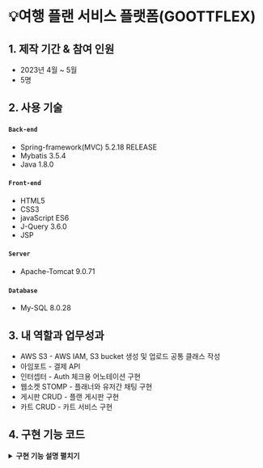 # 💡여행 플랜 서비스 플랫폼(GOOTTFLEX)



## 1. 제작 기간 & 참여 인원
- 2023년 4월 ~ 5월
- 5명



## 2. 사용 기술
#### `Back-end`
- Spring-framework(MVC) 5.2.18 RELEASE
- Mybatis 3.5.4
- Java 1.8.0

#### `Front-end`
- HTML5 
- CSS3 
- javaScript ES6
- J-Query 3.6.0
- JSP 
#### `Server`
- Apache-Tomcat 9.0.71 
#### `Database`
- My-SQL 8.0.28   


## 3. 내 역할과 업무성과
- AWS S3 - AWS IAM, S3 bucket 생성 및 업로드 공통 클래스 작성
- 아임포트 - 결제 API  
- 인터셉터 - Auth 체크용 어노테이션 구현
- 웹소켓 STOMP - 플래너와 유저간 채팅 구현
- 게시판 CRUD - 플랜 게시판 구현
- 카트 CRUD - 카트 서비스 구현

## 4. 구현 기능 코드 
<details>
<summary><b>구현 기능 설명 펼치기</b></summary>
<div markdown="1">

### 4.1. 전체 흐름

![image](https://user-images.githubusercontent.com/120711406/235872521-33d3533d-7baf-4a72-9449-1253a5e2006d.png)

### 4.2. AWS S3 - AWS IAM, S3 bucket 생성 및 업로드 공통 클래스 작성

![image](https://user-images.githubusercontent.com/120711406/235873702-5127c63d-19e5-406b-8919-01dd323d2255.png)


<details>
<summary> <b>IAM 권한설정</b> </summary>
	
- IAM 사용자 생성
- 권한으로 AmazonS3FullAccess 추가
	
![image](https://user-images.githubusercontent.com/120711406/235908642-a1dbf375-e3ad-4c73-a6bb-b291ad0f3e58.png)
	
</details>
	
<details>
<summary> <b>버킷 정책 생성</b> </summary>
- 버킷을 사용하기 위해 정책생성
	
![image](https://user-images.githubusercontent.com/120711406/235909022-146e7ec1-4f9d-4f64-a8ec-326a74e954a5.png)
	
</details>
	
<details>
<summary> <b>공통 클래스 구현</b> </summary>
- 이미지 다중 업로드, 삭제 를 위한 공통 클래스를 구현.
	
```java
@Service
public class S3FileUploadService {

    @Autowired
    private final AmazonS3Client amazonS3Client; //아마존 계정정보 propertie파일 -> common-context에서 주입
    @Value("${aws.s3.bucket}")
    private String bucket; //S3버킷정보
    @Value("${aws.s3.bucket.url}") //지역정보
    private String defaultUrl;

    public S3FileUploadService(AmazonS3Client amazonS3Client) {
        this.amazonS3Client = amazonS3Client;
    }

    //생성자 주입
    public List<String> upload(List<MultipartFile> uploadFile) throws IOException {
        List<String> urlList = new ArrayList<>(); //업로드된 url을 받기위한 리스트

        //파일이름 새로만들어서 리스트에 담기
        List<Map<String, String>> fileList = new ArrayList<>();
        for (int i = 0; i < uploadFile.size(); i++) {
            String origName = uploadFile.get(i).getOriginalFilename(); //원 파일이름
            String ext = origName.substring(origName.lastIndexOf('.')); // 확장자
            String saveFileName = getUuid() + ext; //uuid로 새이름 만들기
            Map<String, String> map = new HashMap<>();
            map.put("saveFile", saveFileName);
            fileList.add(map);
        }

        for (int i = 0; i < uploadFile.size(); i++) {
            String url = "";
            File file = new File(System.getProperty("user.dir") + fileList.get(i).get("saveFile"));
            //로컬 현재위치에 임시저장 객체 만듬
            uploadFile.get(i).transferTo(file); //로컬에 파일 임시저장
            uploadOnS3(fileList.get(i).get("saveFile"), file); //업로드
            url = defaultUrl + '/' + fileList.get(i).get("saveFile"); //업로드한 파일의 url주소
            urlList.add(url); //리턴을 위해 담음
            file.delete(); // 임시파일 삭제
        }
        return urlList; //업로드 후 리턴값 (List<String> 타입)
    }

    // UUID만드는 메소드(중간의-는 지워줌)
    private static String getUuid() {
        return UUID.randomUUID().toString().replaceAll("-", "");
    }

    //S3업로드 메소드
    private void uploadOnS3(final String findName, final File file) {
        // AWS S3 전송 객체 생성
        final TransferManager transferManager = new TransferManager(this.amazonS3Client);
        // 요청 객체 생성
        final PutObjectRequest request = new PutObjectRequest(bucket, findName, file);
        // 업로드 시도
        final Upload upload = transferManager.upload(request);

        try {
            upload.waitForCompletion();
        } catch (AmazonClientException | InterruptedException amazonClientException) {
            amazonClientException.printStackTrace();
        }
    }
    //S3 객체 삭제 메소드
    public void deleteFromS3(final String findName) {
        String realFileName = findName.substring(53);
        // 삭제할 객체 생성
        final DeleteObjectRequest deleteRequest = new DeleteObjectRequest(bucket, realFileName);
        // 삭제
        this.amazonS3Client.deleteObject(deleteRequest);
    }

}

```
	
</details>

<details>
<summary> <b>Controller</b> </summary>

- Plan 게시판 Controller 업로드

```java 
  @PostMapping("create")
    public String planPut(PlanDTO planDTO, ImgDTO imgDTO, HttpSession httpSession,
                          @RequestParam("files[]") List<MultipartFile> multipartFile) throws IOException {
        String user = (String) httpSession.getAttribute("user_id");
        planDTO.setUser_id(user);
        int plan_idx = planService.planCreate(planDTO); // 게시글 생성
        if(plan_idx!=0){ // 이미지 파일 생성
            if(multipartFile !=null || !multipartFile.isEmpty()){ // 이미지 파일 있으면
                List<String> imgUrlList = s3FileUploadService.upload(multipartFile); // 서버에 이미지 파일 저장 후 URL값 List에 담기
                planDTO.setPlan_idx(plan_idx); // 게시글 인덱스 set
                planDTO.setP_img(imgUrlList); // 이미지 url set
                boolean success = this.planService.planImgCreate(planDTO); // 이미지 저장 성공
                if(success){
                    return "redirect:/plan/list";
                }
            }
        }
        return "/plan/plan_create";
    }
```
</details>

<details>
<summary> <b>설정</b> </summary>

- 라이브러리 설치
- Key 노출을 피하기 위해 properties 파일 등록 후 클래스 빈설정 생성자 값으로 설정
 
```xml
	   <constructor-arg>
            <bean class="com.amazonaws.auth.BasicAWSCredentials">
                <constructor-arg value="${aws.accessKey}"/>
                <constructor-arg value="${aws.secretKey}"/>
            </bean>
        </constructor-arg>
    </bean>
    <bean id="awsProperties" class="org.springframework.beans.factory.config.PropertiesFactoryBean">
        <property name="location" value="classpath:common.properties"/>
    </bean>
    <bean class="org.springframework.beans.factory.config.PropertyPlaceholderConfigurer">
        <property name="properties" ref="awsProperties"/>
    </bean>
```
</details>

<details>
<summary> <b>어려웠던 점</b> </summary>
	
- AWS를 처음 다루게되어 개념이해에 어려움이 있었음.
- AWS는 업데이트가 빠르기 때문에 최신 정보를 찾기가 힘들었음. (대부분의 메뉴가 변경되었음)
- Spring Legacy 프로젝트는 Spring boot 에 비해 properties나 yalm파일을 활용하기 복잡했음.

</details>
  
<details>
<summary> <b>앞으로 해야될 것</b> </summary>
	
- AWS RDS 테스트중 추가 결제가 되었음. 학습이 더 필요함.
- 깃허브 액션과 S3 EC2 연계로 CICD구현(진행중)
- EC2 학습 진행중 리눅스 학습의 필요성을 느낌.
	
</details>


### 4.3. 아임포트 결제 API 

![image](https://user-images.githubusercontent.com/120711406/235916623-f8144c4f-73a0-4765-86eb-a0d9c3f4c2b4.png)
	
<details>
<summary> <b>공통 클래스 구현</b> </summary>

- 실제 결제한 가격이 고지된 가격과 동일한지 검증
- 검증후 결제정보를 DB에 저장
	
```java
@RestController
public class PaymentController {
    private final IamportClient iamportClient;
    private final PaymentService paymentService;

    public PaymentController(IamportClient iamportClient, PaymentService paymentService) {
        this.iamportClient = iamportClient;
        this.paymentService = paymentService;
    }

    // 결제 서버검증(실제 결제한 가격이 고지된 가격과 동일한지 검증)
    @PostMapping("/verifyIamport/{imp_uid}")
    public IamportResponse<Payment> paymentByUid(@PathVariable(value = "imp_uid") String imp_uid) throws IamportResponseException, IOException {
        return iamportClient.paymentByImpUid(imp_uid);
    }

    // 결제정보 DB입력
    @PostMapping(value = "/payment/confirm", consumes = "application/json")
    public Map<String, Object> paymentConfirm(@RequestBody PayDTO payDTO) {
        System.out.println(payDTO.toString());
        boolean checkPayment = paymentService.pay(payDTO);
        Map<String, Object> map = new HashMap<String, Object>();
        if (checkPayment) {
            paymentService.saleCount(payDTO);
            map.put("msg", "결제성공");
        } else {
            map.put("msg", "결제실패");
        }
        return map;
    }
}
```
	
</details>
  
<details>
<summary> <b>JavaScript</b> </summary>

  
- 아임포트 결제, ajax 콜백함수 구현

```javascript
// 2023.04.23 길영준
// 카카오페이 결제
    const price = $('#price').val(); // 가격
    const name = $('#title').val(); //플랜명
    const buyer = $('.session').val(); //구매자아이디
    const planner = $('#planner').val(); // 플래너아이디
    const plan_idx = $('.plan_idx').val(); //플랜 pk
    // 아임포트 결제 함수
    function kakao() {
        let IMP = window.IMP;
        IMP.init('imp67107132');
        IMP.request_pay({
            pg: 'kakaopay.TC0ONETIME',
            merchant_uid: 'suntour_' + new Date().getTime(), //상점에서 생성한 고유 주문번호
            name: name, // 상품명
            amount: price, // 가격
            buyer_name: buyer // 구매자
        }, function (rsp) { // 검증 로직
            $.ajax({
                type: 'POST',
                url: '/verifyIamport/' + rsp.imp_uid
            }).done(function (result) {
                if (rsp.paid_amount === result.response.amount) {
                    let info = {
                        imp_uid: rsp.imp_uid,
                        merchant_uid: rsp.merchant_uid,
                        buyer_id: buyer,
                        planner_id: planner,
                        plan_idx: plan_idx
                    }
                    $.ajax({//결제 검증 ajax
                        type: 'POST',
                        data: JSON.stringify(info),
                        url: '/payment/confirm',
                        dataType: "json",
                        contentType: 'application/json; charset=utf-8',
                        success: function (result) {
                            alert(result.msg)
                            window.location.reload();
                        },
                        error: function (xhr, status, error) {
                            alert(result.msg)
                            console.log(xhr)
                            console.log(status)
                            console.log(error)
                        }
                    })
                } else {
                    alert("결제실패" + "에러 : " + rsp.error_code + "에러내용: " + rsp.error_msg);
                }
            })

        });
    }

```
</details>

<details>
<summary> <b>설정</b> </summary>

- 라이브러리 설치
- CDN 적용
- Key 노출을 피하기 위해 properties 파일 등록 후 클래스 빈설정 생성자 값으로 설정
	
```xml
    <bean id="iamport" class="com.siot.IamportRestClient.IamportClient">
        <constructor-arg index="0" value="${iamport.api}"/>
        <constructor-arg index="1" value="${iamport.api_secret}"/>
    </bean>
```
</details>

<details>
<summary> <b>어려웠던 점</b> </summary>

- 아임포트 CDN 버전업 업데이트 내역을 뒤늦게 확인. (더이상 지원하지 않는 파라미터)
- 초반에 성급하게 진행하여, 구조를 잘못 이해함.
- 아임포트에서 발행하는 secret id와 key는 클라이언트 결제정보를 결제사에서 가져오기 위해 있음.
	
</details>
	
<details>
<summary> <b>앞으로 해야될 것</b> </summary>
   
- 더 다양한 API를 사용해 볼것
- 이를 통해 메뉴얼을 이해하고 응용해볼것.
- JavaScript만으로는 왜 데이터조작에 더 취약한지 학습해 볼것.
- 구현 전 API의 버전과 그에맞는 내용을 먼저 인지할 것.

</details>
	

	   
### 4.4. 인터셉트를 활용한 권한 체크 용도 어노테이션 구현

```java
 @Auth(role = Auth.Role.ADMIN)
```

<details>
<summary> <b>기능 설명</b> </summary>
	
- 세션으로 권한체크를 매번 해주는 불편함을 덜기 위해 작성
- 이 어노테이션으로 권한별 메소드 실행(라우팅)이 가능.

 
</details>
  
<details>
<summary> <b>어노테이션 클래스</b> </summary>
	
- Retention : 라이프사이클을 런타임중에만 으로 설정
- Target : 메소드에 어노테이션을 적용시킴
	
```java
@Retention(RUNTIME)
@Target(METHOD)
public @interface Auth {
    public enum Role {ADMIN, USER, PLANNER}

    public Role role() default Role.USER;
}

```
	
</details>
	  
<details>
<summary> <b>인터셉터</b> </summary>

- preHandle 메소드를 오버라이딩 하여 컨트롤러로 가기전에 권한체크를 할 수 있다.
- getMethodAnnotaion 메소드로 만들어둔 권한 어노테이션 클래스를 지정한다.
- 세션에서 받아오는 권한값을 기준으로 조건식을 주어 True는 실행 False는 redirect를 시킨다.

```java
public class AuthInterceptor extends HandlerInterceptorAdapter {
    @Override
    public boolean preHandle(HttpServletRequest request, HttpServletResponse response, Object handler) throws Exception {
        if (!(handler instanceof HandlerMethod)) {
            return true; //메소드핸들러가 아닐때 실행시킴
        }
        HandlerMethod handlerMethod = (HandlerMethod) handler;

        Auth auth = handlerMethod.getMethodAnnotation(Auth.class); //어노테이션클래스 지정
        if (auth == null) {
            return true;    //어노테이션 지정되지 않았으면 실행시킴
        }

        HttpSession httpSession = request.getSession();
        if (httpSession == null) {
            response.sendRedirect(request.getContextPath() + "/user/signin");
            return false; //어노테이션은 있으나 세션이 없으면 리다이렉트
        }
        String authUser = (String) httpSession.getAttribute("auth");
        if (authUser == null) {
            response.sendRedirect(request.getContextPath() + "/user/signin");
            return false; // 세션에 auth 값이 없으면 리다이렉트
        }
        String role = auth.role().toString();
        if ("ADMIN".equals(role)) {
            if (!"auth_a".equals(authUser)) {
                response.sendRedirect(request.getContextPath() + "/user/signin");
                return false; // 롤이 ADMIN 이 아니면 리다이렉트
            }
        }
        if ("PLANNER".equals(role)) {
            if ("auth_a".equals(authUser)) {
                return true; //롤이 어드민이면 통과
            }
            if (!"auth_b".equals(authUser)) {
                response.sendRedirect(request.getContextPath() + "/user/signin");
                return false; //롤이 플래너가 아니면 통과시키지 않음
            }
        }
        return true;    //해당조건이 false가 아니면 진행시킴
    }
}

```
	
</details>

	
<details>
  <summary> <b>설정</b> </summary>

- Servlet-context 에 해당 인터셉터를 등록해준다.
	  
```xml
    <interceptors>
        <interceptor>
            <mapping path="/**"/>
            <beans:bean id="authInterceptor" class="com.goott.pj3.common.util.auth.AuthInterceptor"/>
        </interceptor>
    </interceptors>
```

</details>



	
### 4.5. 

![mvc](https://github.com/kim17841/OTTproject/blob/main/Portfolio/profile.jpg?raw=true)
![mvc](https://github.com/kim17841/OTTproject/blob/main/Portfolio/nav.jpg?raw=true)

<details>
<summary> <b>기능 설명</b> </summary>

  - 프로필 변경버튼을 누르면 파일 선택이 진행되어 사용자가 선택한 이미지로 프로필이 바뀜.

  - 변경된 프로필은 사용자가 로그인하는 동안에 다른 페이지에서도 상단에 이미지가 유지.

</details>
  
<details>

  <summary> <b>JSP</b> </summary>

  
- 사용자가 프로필을 변경하면 JS를 통해 form태그에 해당 이미지를 Controller로 전송합니다.
- 사용자가 설정해 놓은 이미지가 없을 경우 기본 이미지를 출력합니다.
- 설정한 이미지가 있을 경우 내 페이지와 다른 페이지 상단에 프로필 이미지를 출력합니다.
- 사용자가 영상에 댓글을 남기면 설정한 프로필이 나옵니다.

  <details>
    <summary> <b>네비바 이미지 출력</b> </summary>

 
    ```
    <!-- 상단에 프로필 이미지 출력 -->
    (...생략...)
    <c:choose>
        <!-- 사용자가 변경한 이미지가 있을 경우 -->
        <c:when test="${img != null && img != ''}">
            <img src="${img}" id="img_onload" class="img_tag"> 
        </c:when>
        <!-- 사용자가 변경한 이미지가 없을 경우 -->
        <c:when test="${img == null}">
            <img src="https://encrypted-tbn0.gstatic.com/images?q=tbn:ANd9GcQxmp7sE1ggI4
            _L7NGZWcQT9EyKaqKLeQ5RBg&usqp=CAU" class="img_tag">
        </c:when>
    </c:choose>
    (...생략...)
    ```

  </details>
    <details>
    <summary> <b>프로필 이미지 등록/변경</b> </summary>

    
    ```
    <!-- 내 페이지 프로필 변경-->
    (... 생략...)
    <div class="left-side">
    <!-- 프로필 기능 -->
        <c:choose>
            <!-- 사용자가 설정한 이미지가 있을 경우 -->
            <c:when test="${data.img != null && data.img != ''}">
                <img src="${data.img}" id="img_onload" class="img_tag"> 
            </c:when>
            <!-- 사용자가 설정한 이미지가 없을 경우 - 기본이미지 -->
            <c:when test="${data.img == null}">
                <img src="https://encrypted-tbn0.gstatic.com/images?q=tbn:ANd9GcQxmp7sE1gg
                I4_L7NGZWcQT9EyKaqKLeQ5RBg&usqp=CAU" class="img_tag">
            </c:when>
        </c:choose>
        <!-- 프로필 변경 버튼 - input type을 display : none하고 label로 연결 -->
        <div class="input_file_box">
            <label class="input_button" for="uploadFile">프로필 변경</label>
            <input type="file" name='uploadFile' id="uploadFile">
        </div>
    </div>
    (... 생략...)
    ```

  </details>
  
     <details>
    <summary> <b>댓글 프로필 출력</b> </summary>

    
    ```
    <!-- 내 페이지 프로필 변경-->
    (... 생략...)
    <div class="left-side">
  <!-- 댓글에 사용자의 프로필 이미지 출력 -->
  <div class="user_img_area">
      <c:choose>
          <!-- 컨트롤러에서 리턴한 이미지를 받고 ready를 통해 함수 호출 -> 이미지 출력 -->
          <c:when test="${comt.img != null && comt.img != ''}">
              <img src="${comt.img}" class="com_img">
          </c:when>
          <c:when test="${comt.img == null}">
              <img src="https://encrypted-tbn0.gstatic.com/images?q=tbn:ANd9GcQxmp7sE1gg
              I4_L7NGZWcQT9EyKaqKLeQ5RBg&usqp=CAU" class="default_img">
          </c:when>
      </c:choose>
  </div>
    ```
  </details>

</details>

<details>
<summary> <b>Javascript</b> </summary>

- 사용자가 파일 선택을 진행하면 해당 파일이 이미지인지 검사 후에 AJAX로 Controller에 전달을 진행합니다.
- ResponseEntity로 반환 받은 이미지 경로를 encoding해서 쿼리스트링으로 display 메소드를 호출, 이미지를 출력합니다.
- 위와 같은 방식으로 네비바, 댓글에도 이미지를 상시 출력합니다.
  <details>
  <summary> <b>네비바 이미지 출력</b> </summary>

  ```javascript
	// 네비바 이미지 로딩 위한 함수
	$(function() {
		$('.img_tag').ready(function() {
			$.ajax({
				url : '/user/navbarImg2',
				dataType : 'text',
				success : function(result2) {
					if(result2 == "" || result2 == null){return}
					let fileCallPath = encodeURI(result2); // 해당 파일의 이름
					$('.img_tag').attr('src', "/mypage/display?fileName=" + fileCallPath);
				}
			});
		})
	});

	  ```

	  </details>
	  <details>
	  <summary> <b>프로필 이미지 등록/변경</b> </summary>

	  ```javascript
	//파일 선택 후 이미지인지 점검 -> ajax로 Controller에 전송
	$(function() {
		$("input[type='file']").on("change", function(e){
			// formData 객체 선언 - 이미지 파일을 전송하기 위함
			let formData = new FormData();
			// 사용자가 선택한 파일
			let fileInput = $('input[name="uploadFile"]'); 
			let fileList = fileInput[0].files; // 첫번째 선택한 파일
			let fileObj = fileList[0]; // 파일 객체

			// 이미지인지 파일 체크, 용량 체크 
			if(!fileCheck(fileObj.name, fileObj.size)){
				return false;
			}

			// formData 객체에 해당 파일 추가(uploadFile로 이름 설정)
			formData.append("uploadFile", fileObj); 

			$.ajax({
				url: '/mypage/upload',
		    processData : false,
		    contentType : false,
		    data : formData, 
		    type : 'POST',
		    dataType : 'json', // 제이슨타입으로 formData를 전달
		    success : function(result) {
					showUploadImage(result);  //이미지 출력 함수
				},
		    error : function(result){
			alert("이미지 파일이 아닙니다.");
		    }
			});
		});
	});

	  // 이미지인지 파일 체크, 용량 체크 
	  function fileCheck(fileName, fileSize){
	      let regex = new RegExp("(.*?)\.(jpg|png)$"); 
	      let maxSize = 1048576; //1MB

	      if(fileSize >= maxSize){ // 파일 사이즈 검사
		  alert("파일 사이즈 초과");
		  return false;
	      }

	      if(!regex.test(fileName)){ // 이미지가 아닌 파일 잡는것
		  alert("해당 종류의 파일은 업로드할 수 없습니다.");
		  return false;
	      }
	      return true;		
	  }

	  //이미지 등록후 프로필을 출력하기 위한 함수
	  function showUploadImage(result){
	      // 전달받은 데이터가 값이 없는 경우
	      if(result == "" || result == null){return} 
	      // fileCallPath에 리턴받은 해당 이미지 경로를 encoding
	      let fileCallPath = encodeURI("C:\\upload\\"+result.uploadPath + result.uuid + 
	      "_" + result.fileName); // 해당 파일의 이름
	      // src 경로 값으로 쿼리스트링과 encoding한 이미지 경로를 설정 
	      // -> display 메소드 호출하면서 파라미터 fileName의 값을 encoding한 
	      // 이미지 경로를 부여
	      $('.img_tag').attr('src', "/mypage/display?fileName=" + fileCallPath);
	  }

	  //이미지 상시 출력을 위한 함수 
	  $(function() {
	      $("#img_onload").ready(function(){
		  let formData = new FormData();
		  // fileInput : 이미지 태그의 src값 
		  // - Controller에서 리턴한 이미지의 절대 경로를 담고 있음
		  let fileInput = $('#img_onload').attr('src');
		  // formData 객체에 해당 파일 추가(uploadFile로 이름 설정) 
		  formData.append("uploadFile", fileInput); 

		  $.ajax({
		      url: '/mypage/onload',
		  processData : false,
		  contentType : false,
		  data : formData, 
		  type : 'POST',
		  dataType : 'text', 
		      // 제이슨타입으로 formData를 전달 - ResponseEntity 타입이 String이기 때문
		  success : function(result) {
			  showOnloadImage(result);  //이미지 상시 출력 메서드
		      },
		  error : function(result){
			  alert("이미지 파일이 아닙니다.");
		  }
		  });
	      });
	  });

	  //이미지 로딩 위한 함수
	  function showOnloadImage(result){
	      // 전달받은 데이터가 값이 없는 경우
	      if(result == "" || result == null){return}
	      let fileCallPath = encodeURI(result); // 이미지 절대 경로를 encoding
	      $('#img_onload').attr('src', "/mypage/display?fileName=" + fileCallPath);
	  }

  ```

  </details>
   <details>
  <summary> <b>댓글 이미지 출력</b> </summary>

  ```javascript
  // 원댓글 이미지 출력
  $(function() {
      $('.com_img').ready(function() {
          let fileInput = document.querySelectorAll('.com_img');
          for(let i = 0; i < fileInput.length; i++){
              let formData = new FormData();
              formData.append("uploadFile", fileInput[i].currentSrc);
              $.ajax({
                  url: '/mypage/onload',
              processData : false,
              contentType : false,
                  data : formData,
              type : 'POST',
                  dataType : 'text',
                  success : function(result2) {
                      if(result2 == "" || result2 == null){return}
                      let fileCallPath = encodeURI(result2); // 해당 파일의 이름
                      fileInput[i].src = "/mypage/display?fileName=" + fileCallPath;
                  }
              });
          }
      })
  });

  // 대댓글 이미지 출력
  function imgOnload() {
      $('.cocom_img').ready(function() {
          let fileInput = document.querySelectorAll('.cocom_img');
          for(let i = 0; i < fileInput.length; i++){
              let formData = new FormData();
              formData.append("uploadFile", fileInput[i].currentSrc);
              $.ajax({
                  url: '/mypage/onload',
              processData : false,
              contentType : false,
                  data : formData,
              type : 'POST',
                  dataType : 'text',
                  success : function(result2) {
                      if(result2 == "" || result2 == null){return}
                      let fileCallPath = encodeURI(result2); // 해당 파일의 이름
                      fileInput[i].src = "/mypage/display?fileName=" + fileCallPath;
                  }
              });
          }
      });
  }

  // 대댓글 형성후 - 이미지 로딩
  (... 생략...)
  cocomText += "<tr>";
      if(this.img != null && this.img != '') {
          cocomText += "<td class='cocom_title text'>"
          cocomText += "	<div class='user_img_area'>"
          cocomText += "		<img src='" + this.img + "' class='cocom_img'>"
          cocomText += "	</div>"
      }
      else {
          cocomText += "<td class='cocom_title text'>"
          cocomText += "	<div class='user_img_area'>"
          cocomText += "		<img src='https://encrypted-tbn0.gstatic.com/images?q=tbn:ANd9GcQxmp7sE1ggI4_L7NGZWcQT9EyKaqKLeQ5RBg&usqp=CAU' 
              				class='img_tag2'>"
          cocomText += "	</div>"
      }
  (... 생략...)
  cocomText += "</td>"
  (... 생략...)
  imgOnload();

  ```

  </details>
  
</details>

<details>
<summary> <b>Controller</b> </summary>

- 프로필 이미지를 경로, 날짜, uuid를 설정하고, 파일 명에 합쳐 Service에 전달합니다.
- upload 메소드 : 경로 설정을 끝낸 이미지 파일을 ResponseEntity 객체로 변환하여 리턴합니다.
- display 메소드 : 경로가 부여된 이미지 파일을  깊은 복사를 한 후 헤더 설정과 HTTP 상태 코드를  ResponseEntity 객체에 담아 리턴하여 이미지를 view에 출력합니다.
- onload 메소드 : 절대 경로가 담긴 이미지 파일을 ResponseEntity 객체에 HTTP 상태 코드를 같이 담아서 리턴합니다.
- 네비바 이미지 출력은 onload 메소드처럼 리턴한 후 display메소드를 호출해 이미지를 출력한다.

  <details>
  <summary> <b>네비바 이미지 출력</b> </summary>

  ```java
	// 네비바 프로필 이미지 호출
	@RequestMapping(value={"navbarImg1", "navbarImg2"}, produces = MediaType.APPLICATION_JSON_VALUE)
	public ResponseEntity<String> navbarImg(HttpSession session, UserDto dto, 
					HttpServletRequest request) {
		String requestUrl = request.getRequestURL().toString(); 
		// 매핑값마다 실행되는 코드를 다르게 하기 위해 HttpServletRequest 객체로 매핑 조정
		if(requestUrl.contains("navbarImg1")) { // 네비바1에서의 프로필 로딩
			String id =(String) session.getAttribute("user_id").toString();
			String img = userService.navbarImg(id); 
			// 아이디 정보를 통해서 해당 사용자의 프로필 경로를 받아옴
			// 이미지 값을 ResponseEntity로 변환
			// -> 프로필 이미지 절대 경로와 HTTP 상태 코드를 객체에 넣음
			ResponseEntity<String> result1 = new ResponseEntity<String>(img, HttpStatus.OK); 
			return result1;
		}
		else { // 네비바2에서의 프로필 로딩
			String id =(String) session.getAttribute("user_id").toString();
			String img = userService.navbarImg(id);
			ResponseEntity<String> result2 = new ResponseEntity<String>(img, HttpStatus.OK);
			return result2;
		}
	}

  ```

  </details>

  <details>
  <summary> <b>프로필 이미지 등록/변경</b> </summary>

   ```java

	  // 프로필 등록
	  @RequestMapping(value="upload", produces = MediaType.APPLICATION_JSON_VALUE)
	  public ResponseEntity<ImgDto> test(MultipartFile uploadFile, ImgDto dto, HttpSession session, ModelAndView mv) { 
	      // 세션에 저장된 사용자의 아이디 변수 id에 저장
	      String id = (String) session.getAttribute("user_id"); 

	      // 이미지 파일 체크
	      File checkfile = new File(uploadFile.getOriginalFilename()); // 파일명을 불러옴
	      String type = null;
	      try {
		  type = Files.probeContentType(checkfile.toPath()); 
		  // 해당 파일의 확장자를 불러옴, 확장자가 없으면 type은 null값을 반환
	      } catch (IOException e) {
		  e.printStackTrace();
	      }
	      // Date 객체로 날짜 경로 만들기 
	      // - 하나의 파일에 파일이 많아지면 데이터 관리에 부담이 생김		
	      SimpleDateFormat sdf = new SimpleDateFormat("yyyy-MM-dd-"); 
	      // 뒤에 '-'을 더 붙인 이유 : 날짜와 파일명을 구분하기 위함
	      Date date = new Date();
	      String str = sdf.format(date); // yyyy-MM-dd 형식으로 날짜가 들어감
	      // '-'를 separator(파일 구분자)로 나눠 놓음 
	      // -> 2023 - 02 - 24 형식으로 폴더를 만들기 위함
	      String datePath = str.replace("-", File.separator);  

	      String uploadFolder = "C:\\upload\\"; // 처음 경로 설정
	      File uploadPath = new File(uploadFolder, datePath); 
	      // 파일 생성 클래스 -> 파일 객체 생성

	      if(uploadPath.exists() == false) { // 해당 경로에 파일이 없으면 파일 생성
		      uploadPath.mkdirs();
	      }

	      // 파일 이름
	      String uploadFileName = uploadFile.getOriginalFilename();
	      dto.setFileName(uploadFileName);
	      dto.setUploadPath(datePath);

	      // uuid적용한 파일 이름
	      String uuid = UUID.randomUUID().toString(); 
	      // uuid 생성, 파일을 구분하는 키값을 생성하기 위함
	      uploadFileName = uuid + "_" + uploadFileName;
	      dto.setUuid(uuid);

	      String saveFilestr = uploadPath + uploadFileName;
	      File saveFile = new File(uploadPath, uploadFileName); 

	      try {
		  uploadFile.transferTo(saveFile); // saveFile을 저장
		  dto.setSaveFileStr(saveFilestr);
		  dto.setId(id);
		  userService.img_update(dto); 
		  // 해당 사용자의 아이디에 프로필 이미지 경로를 등록하기 위함
	      } catch (IOException e) {
		  e.printStackTrace();
	      }

	      // ResponseEntity 객체로 HTTP 상태 코드와 이미지 경로를 저장
	      ResponseEntity<ImgDto> result = new ResponseEntity<ImgDto>(dto, 
	      HttpStatus.OK); 

	      return result;		
	  }

	  // 이미지 출력 메소드
	  @RequestMapping(value = "display")
	  public ResponseEntity<byte[]> display(String fileName) 
			  throws FileNotFoundException { // 이미지 파일을 바이트 배열로 받아옴

	      File file = new File(fileName);
	      if (!file.exists() || !file.canRead()) { // 파일이 없는 경우
		  throw new FileNotFoundException("The file '" + fileName + "' 을 찾을수 없습니다.");
	      }
	      ResponseEntity<byte[]> result = null; // ResponseEntity 객체 초기화

	      try {
		  HttpHeaders header = new HttpHeaders(); // HttpHeaders 객체 생성
		  header.add("Content-type", Files.probeContentType(file.toPath())); 
		  // 헤더 객체에 Content-type을 파일 확장자로 설정 
		  // ResponseEntity 객체에 이미지 바이트 배열화된 파일 복사한 것과  
		  // HttpHeaders 객체, HTTP 상태 코드를 담음
		  result = new ResponseEntity<>(FileCopyUtils.copyToByteArray(file), header, 
		  HttpStatus.OK);
	      } catch (IOException e) {
		  e.printStackTrace();
	      }
	      return result;
	  }

	  // 프로필 상시 
	  @RequestMapping(value="onload", produces = MediaType.APPLICATION_JSON_VALUE)
	  public ResponseEntity<String> onload(String uploadFile) { 
	      // 절대 경로로 된 이미지를 HTTP 상태 코드와 함께  ResponseEntity 객체에 담음
	      ResponseEntity<String> result = new ResponseEntity<String>(uploadFile, 
	      HttpStatus.OK);
	      return result;		
	  }
   ```

  </details>


</details>
	  
<details>
<summary> <b>DTO</b> </summary>

- 테이블에 들어 있는 정보를 미리 변수로 생성하고 getter/setter를 설정한 파일입니다.
 
```java 

package com.test.test1.mypage.dto;

public class ImgDto {

	/* 경로 */
	private String uploadPath;
	
	/* uuid */
	private String uuid;
	
	/* 파일 이름 */
	private String fileName;
	
	private String saveFilestr;
	
	private String id;
	

	public String getUploadPath() {
		return uploadPath;
	}

	public void setUploadPath(String uploadPath) {
		this.uploadPath = uploadPath;
	}

	public String getUuid() {
		return uuid;
	}

	public void setUuid(String uuid) {
		this.uuid = uuid;
	}

	public String getFileName() {
		return fileName;
	}

	public void setFileName(String fileName) {
		this.fileName = fileName;
	}

	public String getSaveFile() {
		return saveFilestr;
	}

	public void setSaveFileStr(String saveFilestr) {
		this.saveFilestr = saveFilestr;
	}

	public String getId() {
		return id;
	}

	public void setId(String id) {
		this.id = id;
	}

	@Override
	public String toString() {
		return "ImagDto [uploadPath=" + uploadPath 
			+ ", uuid=" + uuid 
			+ ", fileName=" + fileName 
			+ ", saveFilestr=" + saveFilestr 
			+ ", id=" + id 
			+"]";
	}
}
  

```
</details>

<details>
<summary> <b>Service / ServiceImpl</b> </summary>
  

- Controller로 받은 데이터를 DAO로 전달합니다.


```java 
// 네비바 이미지 출력 기능 Service / ServiceImpl
// Service
public interface UserService {
	String navbarImg(String id);

}

// ServiceImpl
@Service
public class UserServiceImpl implements UserService{
	
	@Inject
	UserDao userDao;

	@Override
	public String navbarImg(String id) {
		return userDao.navbarImg(id);
	}
}

```
  
```java 
// 프로필 이미지 등록/변경 기능 Service / ServiceImpl
// Service
public interface UserService {
	void img_update(ImgDto dto);

}

// ServiceImpl
@Service
public class UserServiceImpl implements UserService{
	
	@Inject
	UserDao userDao;

	@Override
	public void img_update(ImgDto dto) {
		userDao.img_update(dto);
	}
}

```
</details>
	  
<details>
<summary> <b>DAO</b> </summary>
  

- Service에서 전달 받은 데이터를 XML로 전달합니다.
  


```java 
// 네비바 이미지 출력 기능 구현 DAO
@Repository
public class UserDao {
	
	@Inject
	SqlSessionTemplate sqlSessionTemplate;
	
	public String navbarImg(String id) {
		return sqlSessionTemplate.selectOne("user.navbarImg" , id);
	}
}
  
```
  
```java 
// 프로필 이미지 등록/변경 기능 구현 DAO
@Repository
public class UserDao {
	
	@Inject
	SqlSessionTemplate sqlSessionTemplate;
	
	public void img_update(ImgDto dto) {
		sqlSessionTemplate.selectOne("user.img_update" , dto);
	}
}
  
```
</details>
  
<details>
<summary> <b>XML</b> </summary>
  

- DAO에서 전달 받은 데이터로 쿼리문을 통해 프로필 이미지 경로를 등록하거나 리턴합니다.

  <details>
    <summary> <b>네비바 이미지 출력</b> </summary>

    - 해당 사용자의 프로필 이미지 경로를 아이디 정보를 통해 불러옵니다.
 
    ```xml 
    <!-- 네비바 이미지 출력 기능 xml -->
    <select id="navbarImg" resultType="String">
            <![CDATA[
            select IMG
              from USER
             where ID=#{user_id}
            ]]>
    </select>
    ```
 
  </details>
    <details>
    <summary> <b>프로필 이미지 등록/변경</b> </summary>

    - 이미지 경로를 해당 사용자의 정보에 저장합니다.<br>
    - 변경을 할 때에도 위와 같은 방법으로 저장이 이루어집니다. 
 
    ```xml 
    <!-- 프로필 이미지 등록/변경 기능 xml -->
    <update id="img_update">
      update USER
             set IMG = #{saveFilestr}
         where ID = #{id}
    </update>
    ```
 
  </details>

</details>
</details>
